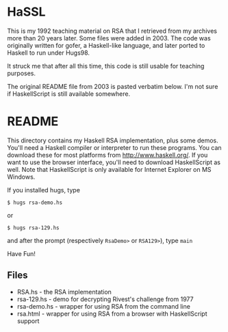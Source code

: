 HaSSL
=====

This is my 1992 teaching material on RSA that I retrieved from my archives more than 20 years later.
Some files were added in 2003.
The code was originally written for gofer, a Haskell-like language, and later ported to Haskell to run under Hugs98.

It struck me that after all this time, this code is still usable for teaching purposes.

The original README file from 2003 is pasted verbatim below. I'm not sure if HaskellScript is still available somewhere.

README
======

This directory contains my Haskell RSA implementation, plus some demos.
You'll need a Haskell compiler or interpreter to run these programs.
You can download these for most platforms from http://www.haskell.org/.
If you want to use the browser interface, you'll need to download HaskellScript as well.
Note that HaskellScript is only available for Internet Explorer on MS Windows.

If you installed hugs, type

	$ hugs rsa-demo.hs
	
or

	$ hugs rsa-129.hs
	
and after the prompt (respectively `RsaDemo>` or `RSA129>`), type `main`


Have Fun!

Files
-----

- RSA.hs		- the RSA implementation
- rsa-129.hs	- demo for decrypting Rivest's challenge from 1977
- rsa-demo.hs	- wrapper for using RSA from the command line
- rsa.html	- wrapper for using RSA from a browser with HaskellScript support
